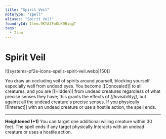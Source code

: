 ```yaml
---
title: "Spirit Veil"
noteType: "spell"
aliases: "Spirit Veil"
foundryId: Item.9KYAZFoKLK9RiqgT
tags:
  - Item
---
```


# Spirit Veil
![[systems-pf2e-icons-spells-spirit-veil.webp|150]]

You draw an occluding veil of spirits around yourself, blocking yourself especially well from undead eyes. You become [[Concealed]] to all creatures, and you are [[Hidden]] from undead creatures regardless of what precise senses they have; this grants the effects of _[[Invisibility]]_, but against all the undead creature's precise senses. If you physically [[Interact]] with an undead creature or use a hostile action, the spell ends.

* * *

**Heightened (+1)** You can target one additional willing creature within 30 feet. The spell ends if any target physically Interacts with an undead creature or uses a hostile action.
